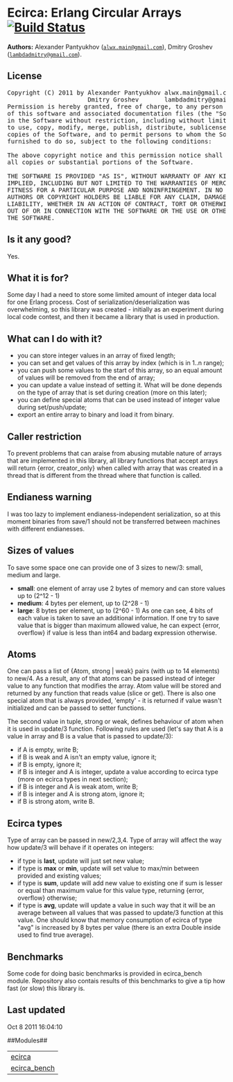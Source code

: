 Ecirca: Erlang Circular Arrays  [![Build Status](https://secure.travis-ci.org/band115/ecirca.png)](http://travis-ci.org/band115/ecirca)
==============================

__Authors:__ Alexander Pantyukhov ([`alwx.main@gmail.com`](mailto:alwx.main@gmail.com)), Dmitry Groshev ([`lambdadmitry@gmail.com`](mailto:lambdadmitry@gmail.com)).

License
-------
<pre>
Copyright (C) 2011 by Alexander Pantyukhov alwx.main@gmail.com
                      Dmitry Groshev       lambdadmitry@gmail.com
Permission is hereby granted, free of charge, to any person obtaining a copy
of this software and associated documentation files (the "Software"), to deal
in the Software without restriction, including without limitation the rights
to use, copy, modify, merge, publish, distribute, sublicense, and/or sell
copies of the Software, and to permit persons to whom the Software is
furnished to do so, subject to the following conditions:

The above copyright notice and this permission notice shall be included in
all copies or substantial portions of the Software.

THE SOFTWARE IS PROVIDED "AS IS", WITHOUT WARRANTY OF ANY KIND, EXPRESS OR
IMPLIED, INCLUDING BUT NOT LIMITED TO THE WARRANTIES OF MERCHANTABILITY,
FITNESS FOR A PARTICULAR PURPOSE AND NONINFRINGEMENT. IN NO EVENT SHALL THE
AUTHORS OR COPYRIGHT HOLDERS BE LIABLE FOR ANY CLAIM, DAMAGES OR OTHER
LIABILITY, WHETHER IN AN ACTION OF CONTRACT, TORT OR OTHERWISE, ARISING FROM,
OUT OF OR IN CONNECTION WITH THE SOFTWARE OR THE USE OR OTHER DEALINGS IN
THE SOFTWARE.
</pre>



Is it any good?
---------------



Yes.



What it is for?
---------------



Some day I had a need to store some limited amount of integer data local for
one Erlang process. Cost of serialization/deserialization was overwhelming, so
this library was created - initially as an experiment during local code contest,
and then it became a library that is used in production.



What can I do with it?
----------------------



- you can store integer values in an array of fixed length;
- you can set and get values of this array by index (which is in 1..n range);
- you can push some values to the start of this array, so an equal amount of
values will be removed from the end of array;
- you can update a value instead of setting it. What will be done depends on
the type of array that is set during creation (more on this later);
- you can define special atoms that can be used instead of integer value during
set/push/update;
- export an entire array to binary and load it from binary.



Caller restriction
------------------



To prevent problems that can araise from abusing mutable nature of arrays
that are implemented in this library, all library functions that accept arrays
will return {error, creator_only} when called with array that was created in
a thread that is different from the thread where that function is called.



Endianess warning
-----------------



I was too lazy to implement endianess-independent serialization, so at this
moment binaries from save/1 should not be transferred between machines with
different endianesses.



Sizes of values
---------------



To save some space one can provide one of 3 sizes to new/3: small, medium and
large.
- **small**: one element of array use 2 bytes of memory and can store values
up to (2^12 - 1)
- **medium**: 4 bytes per element, up to (2^28 - 1)
- **large**: 8 bytes per element, up to (2^60 - 1)
As one can see, 4 bits of each value is taken to save an additional information.
If one try to save value that is bigger than maximum allowed value, he can expect
{error, overflow} if value is less than int64 and badarg expression otherwise.



Atoms
-----



One can pass a list of {Atom, strong | weak} pairs (with up to 14 elements) to
new/4. As a result, any of that atoms can be passed instead of integer value to
any function that modifies the array. Atom value will be stored and returned
by any function that reads value (slice or get). There is also one special atom
that is always provided, 'empty' - it is returned if value wasn't initialized
and can be passed to setter functions.



The second value in tuple, strong or weak, defines behaviour of atom when it is
used in update/3 function. Following rules are used (let's say that A is a
value in array and B is a value that is passed to update/3):
- if A is empty, write B;
- if B is weak and A isn't an empty value, ignore it;
- if B is empty, ignore it;
- if B is integer and A is integer, update a value according to ecirca type
(more on ecirca types in next section);
- if B is integer and A is weak atom, write B;
- if B is integer and A is strong atom, ignore it;
- if B is strong atom, write B.



Ecirca types
------------



Type of array can be passed in new/2,3,4. Type of array will affect the way how
update/3 will behave if it operates on integers:
- if type is **last**, update will just set new value;
- if type is  **max** or **min**, update will set value to max/min between
provided and existing values;
- if type is **sum**, update will add new value to existing one if sum is lesser
or equal than maximum value for this value type, returning {error, overflow}
otherwise;
- if type is **avg**, update will update a value in such way that it will be an
average between all values that was passed to update/3 function at this value.
One should know that memory consumption of ecirca of type "avg" is increased
by 8 bytes per value (there is an extra Double inside used to find true
average).



Benchmarks
----------



Some code for doing basic benchmarks is provided in ecirca_bench module.
Repository also contais results of this benchmarks to give a tip how fast
(or slow) this library is.

Last updated
------------
Oct 8 2011 16:04:10


##Modules##


<table width="100%" border="0" summary="list of modules">
<tr><td><a href="https://github.com/band115/ecirca/blob/master/doc/ecirca.md" class="module">ecirca</a></td></tr>
<tr><td><a href="https://github.com/band115/ecirca/blob/master/doc/ecirca_bench.md" class="module">ecirca_bench</a></td></tr></table>

